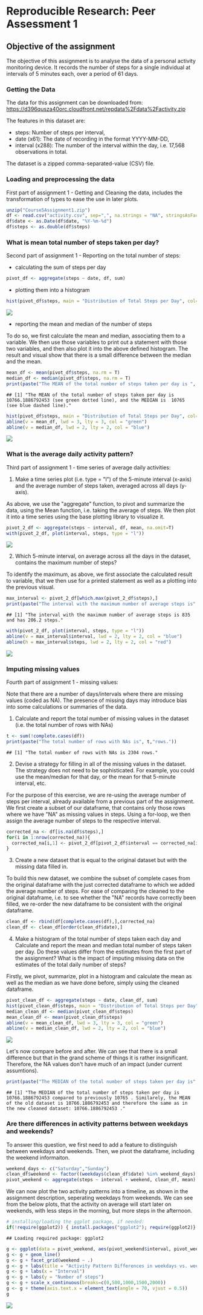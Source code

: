 # Reproducible Research: Peer Assessment 1

## Objective of the assignment
The objective of this assignment is to analyse the data of a personal activity monitoring device. It records the number of steps for a single individual at intervals of 5 minutes each, over a period of 61 days.

### Getting the Data
The data for this assignment can be downloaded from:
https://d396qusza40orc.cloudfront.net/repdata%2Fdata%2Factivity.zip

The features in this dataset are:
- steps: Number of steps per interval,
- date (x61): The date of recording in the format YYYY-MM-DD,
- interval (x288): The number of the interval within the day,
i.e. 17,568 observations in total.

The dataset is a zipped comma-separated-value (CSV) file.

### Loading and preprocessing the data
First part of assignment 1 - Getting and Cleaning the data, includes the transformation of types to ease the use in later plots.

```r
unzip("Course5Assignment1.zip")
df <- read.csv("activity.csv", sep=",", na.strings = "NA", stringsAsFactors = F, colClasses = c(steps = "numeric", date = "character", interval = "numeric"))
df$date <- as.Date(df$date, "%Y-%m-%d")
df$steps <- as.double(df$steps)
```


### What is mean total number of steps taken per day?
Second part of assignment 1 - Reporting on the total number of steps:

- calculating the sum of steps per day

```r
pivot_df <- aggregate(steps ~ date, df, sum)
```
- plotting them into a histogram

```r
hist(pivot_df$steps, main = "Distribution of Total Steps per Day", col="red", xlab="# of steps")
```

![](PA1_template_files/figure-html/unnamed-chunk-3-1.png) 

- reporting the mean and median of the number of steps

To do so, we first calculate the mean and median, associating them to a variable. We then use those variables to print out a statement with those two variables, and then also plot it into the above defined histogram. The result and visual show that there is a small difference between the median and the mean.

```r
mean_df <- mean(pivot_df$steps, na.rm = T)
median_df <- median(pivot_df$steps, na.rm = T)
print(paste("The MEAN of the total number of steps taken per day is ", mean_df,"(see green dotted line), and the MEDIAN is ", median_df,"(see blue dashed line)."))
```

```
## [1] "The MEAN of the total number of steps taken per day is  10766.1886792453 (see green dotted line), and the MEDIAN is  10765 (see blue dashed line)."
```

```r
hist(pivot_df$steps, main = "Distribution of Total Steps per Day", col="red", xlab="# of steps")
abline(v = mean_df, lwd = 3, lty = 3, col = "green")
abline(v = median_df, lwd = 2, lty = 2, col = "blue")
```

![](PA1_template_files/figure-html/unnamed-chunk-4-1.png) 


### What is the average daily activity pattern?
Third part of assignment 1 - time series of average daily activities:

1. Make a time series plot (i.e. type = "l") of the 5-minute interval (x-axis) and the average number of steps taken, averaged across all days (y-axis).

As above, we use the "aggregate" function, to pivot and summarize the data, using the Mean function, i.e. taking the average of steps. We then plot it into a time series using the base plotting library to visualize it.

```r
pivot_2_df <- aggregate(steps ~ interval, df, mean, na.omit=T)
with(pivot_2_df, plot(interval, steps, type = "l"))
```

![](PA1_template_files/figure-html/unnamed-chunk-5-1.png) 

2. Which 5-minute interval, on average across all the days in the dataset, contains the maximum number of steps?

To identify the maximum, as above, we first associate the calculated result to variable, that we then use for a printed statement as well as a plotting into the previous visual.

```r
max_interval <- pivot_2_df[which.max(pivot_2_df$steps),]
print(paste("The interval with the maximum number of average steps is", max_interval$interval,"and has", round(max_interval$steps, 1),"steps."))
```

```
## [1] "The interval with the maximum number of average steps is 835 and has 206.2 steps."
```

```r
with(pivot_2_df, plot(interval, steps, type = "l"))
abline(v = max_interval$interval, lwd = 2, lty = 2, col = "blue")
abline(h = max_interval$steps, lwd = 2, lty = 2, col = "red")
```

![](PA1_template_files/figure-html/unnamed-chunk-6-1.png) 


### Imputing missing values
Fourth part of assignment 1 - missing values:

Note that there are a number of days/intervals where there are missing values (coded as NA). The presence of missing days may introduce bias into some calculations or summaries of the data.

1. Calculate and report the total number of missing values in the dataset (i.e. the total number of rows with NAs)

```r
t <- sum(!complete.cases(df))
print(paste("The total number of rows with NAs is", t,"rows."))
```

```
## [1] "The total number of rows with NAs is 2304 rows."
```

2. Devise a strategy for filling in all of the missing values in the dataset. The strategy does not need to be sophisticated. For example, you could use the mean/median for that day, or the mean for that 5-minute interval, etc.

For the purpose of this exercise, we are re-using the average number of steps per interval, already available from a previous part of the assignment. We first create a subset of our dataframe, that contains only those rows where we have "NA" as missing values in steps.
Using a for-loop, we then assign the average number of steps to the respective interval.

```r
corrected_na <- df[is.na(df$steps),]
for(i in 1:nrow(corrected_na)){
  corrected_na[i,1] <- pivot_2_df[pivot_2_df$interval == corrected_na[i,3],2]
}
```

3. Create a new dataset that is equal to the original dataset but with the missing data filled in.

To build this new dataset, we combine the subset of complete cases from the original dataframe with the just corrected dataframe to which we added the average number of steps. For ease of comparing the cleaned to the original dataframe, i.e. to see whether the "NA" records have correctly been filled, we re-order the new dataframe to be consistent with the original dataframe.

```r
clean_df <- rbind(df[complete.cases(df),],corrected_na)
clean_df <- clean_df[order(clean_df$date),]
```

4. Make a histogram of the total number of steps taken each day and Calculate and report the mean and median total number of steps taken per day. Do these values differ from the estimates from the first part of the assignment? What is the impact of imputing missing data on the estimates of the total daily number of steps?

Firstly, we pivot, summarize, plot in a histogram and calculate the mean as well as the median as we have done before, simply using the cleaned dataframe. 

```r
pivot_clean_df <- aggregate(steps ~ date, clean_df, sum)
hist(pivot_clean_df$steps, main = "Distribution of Total Steps per Day", col="red", xlab="# of steps")
median_clean_df <- median(pivot_clean_df$steps)
mean_clean_df <- mean(pivot_clean_df$steps)
abline(v = mean_clean_df, lwd = 3, lty = 3, col = "green")
abline(v = median_clean_df, lwd = 2, lty = 2, col = "blue")
```

![](PA1_template_files/figure-html/unnamed-chunk-10-1.png) 

Let's now compare before and after. We can see that there is a small difference but that in the grand scheme of things it is rather insignificant. Therefore, the NA values don't have much of an impact (under current assumtions).

```r
print(paste("The MEDIAN of the total number of steps taken per day is", median_clean_df,"compared to previously", median_df,". Similarely, the MEAN of the old dataset is", mean_df,"and therefore the same as in the new cleaned dataset:", mean_clean_df,"."))
```

```
## [1] "The MEDIAN of the total number of steps taken per day is 10766.1886792453 compared to previously 10765 . Similarely, the MEAN of the old dataset is 10766.1886792453 and therefore the same as in the new cleaned dataset: 10766.1886792453 ."
```


### Are there differences in activity patterns between weekdays and weekends?
To answer this question, we first need to add a feature to distinguish between weekdays and weekends. Then, we pivot the dataframe, including the weekend informaiton.

```r
weekend_days <- c("Saturday","Sunday")
clean_df$weekend <- factor((weekdays(clean_df$date) %in% weekend_days), levels=c(T,F), labels = c("weekend","weekday"))
pivot_weekend <- aggregate(steps ~ interval + weekend, clean_df, mean)
```

We can now plot the two activity patterns into a timeline, as shown in the assignment description, seperating weekdays from weekends. We can see from the below plots, that the activity on average will start later on weekends, with less steps in the morning, but more steps in the afternoon.

```r
# installing/loading the ggplot package, if needed:
if(!require(ggplot2)) { install.packages("ggplot2"); require(ggplot2)} #load / install+load ggplot2
```

```
## Loading required package: ggplot2
```

```r
g <- ggplot(data = pivot_weekend, aes(pivot_weekend$interval, pivot_weekend$steps))
g <- g + geom_line()
g <- g + facet_grid(weekend ~ .)
g <- g + labs(title = "Activity Pattern Differences in weekdays vs. weekends")
g <- g + labs(x = "Interval")
g <- g + labs(y = "Number of steps")
g <- g + scale_x_continuous(breaks=c(0,500,1000,1500,2000))
g <- g + theme(axis.text.x = element_text(angle = 70, vjust = 0.5)) 
g
```

![](PA1_template_files/figure-html/unnamed-chunk-13-1.png) 
